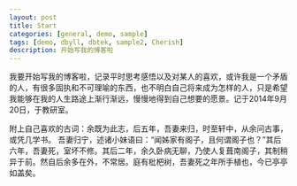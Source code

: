 ```yaml
---
layout: post
title: Start
categories: [general, demo, sample]
tags: [demo, dbyll, dbtek, sample2, Cherish]
description: 开始写我的博客啦
---
```


我要开始写我的博客啦，记录平时思考感悟以及对某人的喜欢，或许我是一个矛盾的人，有很多固执和不可理喻的东西，也不明白自己将来成为怎样的人，只是希望我能够在我的人生路途上渐行渐远，慢慢地得到自己想要的愿景。记于2014年9月20日，于教研室。

附上自己喜欢的古词：余既为此志，后五年，吾妻来归，时至轩中，从余问古事，或凭几学书。 吾妻归宁，述诸小妹语曰：“闻姊家有阁子，且何谓阁子也？”其后六年，吾妻死，室坏不修。其后二年，余久卧病无聊，乃使人复葺南阁子，其制稍异于前。然自后余多在外，不常居。庭有枇杷树，吾妻死之年所手植也，今已亭亭如盖矣。 
